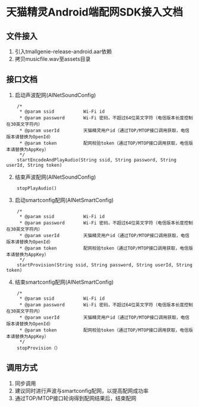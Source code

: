 # 天猫精灵Android端配网SDK接入文档

## 文件接入
1. 引入tmallgenie-release-android.aar依赖
2. 拷贝musicfile.wav至assets目录

## 接口文档
1. 启动声波配网(AINetSoundConfig)
```
    /*
     * @param ssid           Wi-Fi id
     * @param password       Wi-Fi 密码，不超过64位英文字符（电信版本长度控制在30英文字符内）
     * @param userId         天猫精灵用户id（通过TOP/MTOP接口调用获取，电信版本请替换为OpenId）
     * @param token          配网校验token（通过TOP/MTOP接口调用获取，电信版本请替换为AppKey）
     */
    startEncodeAndPlayAudio(String ssid, String password, String userId, String token)
```
2. 结束声波配网(AINetSoundConfig)
```
    stopPlayAudio()
```
3. 启动smartconfig配网(AINetSmartConfig)
```
    /*
     * @param ssid           Wi-Fi id
     * @param password       Wi-Fi 密码，不超过64位英文字符（电信版本长度控制在30英文字符内）
     * @param userId         天猫精灵用户id（通过TOP/MTOP接口调用获取，电信版本请替换为OpenId）
     * @param token          配网校验token（通过TOP/MTOP接口调用获取，电信版本请替换为AppKey）
     */
    startProvision(String ssid, String password, String userId, String token)
```
4. 结束smartconfig配网(AINetSmartConfig)
```
    /*
     * @param ssid           Wi-Fi id
     * @param password       Wi-Fi 密码，不超过64位英文字符（电信版本长度控制在30英文字符内）
     * @param userId         天猫精灵用户id（通过TOP/MTOP接口调用获取，电信版本请替换为OpenId）
     * @param token          配网校验token（通过TOP/MTOP接口调用获取，电信版本请替换为AppKey）
     */
    stopProvision（）
```

## 调用方式
1. 同步调用
2. 建议同时进行声波与smartconfig配网，以提高配网成功率
3. 通过TOP/MTOP接口轮询得到配网结果后，结束配网
